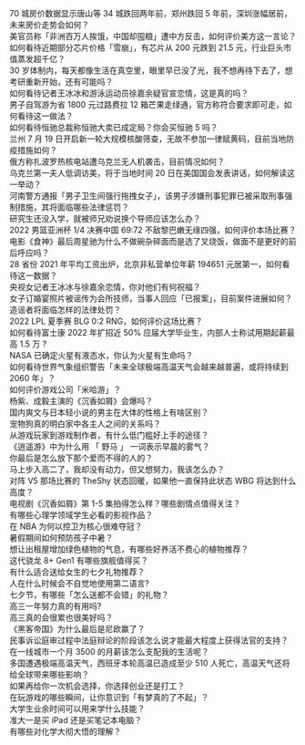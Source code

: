 70 城房价数据显示唐山等 34 城跌回两年前，郑州跌回 5 年前，深圳涨幅居前，未来房价走势会如何？  
美官员称「非洲百万人挨饿，中国却囤粮」遭中方反击，如何评价美方这一言论？  
如何看待近期部分芯片价格「雪崩」，有芯片从 200 元跌到 21.5 元，行业巨头市值蒸发超千亿？  
30 岁体制内，每天都像生活在真空里，眼里早已没了光，我不想再待下去了，想考研重新开始，还有可能吗？  
如何看待记者王冰冰和游泳运动员徐嘉余疑官宣恋情，这是真的吗？  
男子自驾游为省 1800 元过路费拉 12 箱芒果走绿通，官方称符合要求即可走，如何看待这一做法？  
如何看待恒驰总裁称恒驰大卖已成定局？你会买恒驰 5 吗？  
兰州 7 月 19 日开启新一轮大规模核酸筛查，无故不参加一律赋黄码，目前当地防疫措施如何？  
俄方称扎波罗热核电站遭乌克兰无人机袭击，目前情况如何？  
乌克兰第一夫人低调访美，将于当地时间 20 日在美国国会发表讲话，如何解读这一举动？  
河南警方通报「男子卫生间强行拖拽女子」，该男子涉嫌刑事犯罪已被采取刑事强制措施，其将面临哪些法律惩罚？  
研究生还没入学，就被师兄劝说换个导师应该怎么办？  
2022 男篮亚洲杯 1/4 决赛中国 69:72 不敌黎巴嫩无缘四强，如何评价本场比赛？  
电影《食神》最后周星驰为什么不做碗杂碎面而是选了叉烧饭，做面不是更好的前后呼应吗？  
28 省份 2021 年平均工资出炉，北京非私营单位年薪 194651 元居第一，如何看待这一数据？  
央视女记者王冰冰与徐嘉余恋情，你对他们有何祝福？  
女子订婚宴照片被谣传为会所技师，当事人回应「已报案」，目前案件进展如何？造谣者将面临怎样的法律处罚？  
2022 LPL 夏季赛 BLG 0:2 RNG，如何评价这场比赛？  
如何看待富士康 2022 年扩招近 50% 应届大学毕业生，内部人士称试用期起薪最高 1.5 万 ?  
NASA 已确定火星有液态水，你认为火星有生命吗？  
如何看待世界气象组织警告「未来全球极端高温天气会越来越普遍，或将持续到 2060 年」？  
如何评价游戏公司「米哈游」？  
杨紫、成毅主演的《沉香如屑》会爆吗？  
国内爽文与日本轻小说的男主在大体的性格上有啥区别？  
宠物狗真的明白家中各主人之间的关系吗？  
从游戏玩家到游戏制作者，有什么低门槛好上手的途径？  
《逍遥游》中为什么用 「 野马 」 一词表示早晨的雾气？  
你最后是怎么放下那个爱而不得的人的？  
马上步入高二了，我却没有动力，但又想努力，我该怎么办？  
对阵 V5 那场比赛的 TheShy 状态回暖，如果他一直保持此状态 WBG 将达到什么高度？  
电视剧《沉香如屑》第 1-5 集拍得怎么样？哪些剧情点值得关注？  
有哪些心理学领域学生必看的影视作品？  
在 NBA 为何以控卫为核心很难夺冠？  
暑假期间如何预防孩子中暑？  
想让出租屋增加绿色植物的气息，有哪些好养活不费心的植物推荐？  
这代骁龙 8+ Gen1 有哪些旗舰值得买？  
有什么适合送给女生的七夕礼物推荐？  
人在什么时候会不自觉地使用第二语言?  
七夕节，有哪些「怎么送都不会错」的礼物？  
高三一年努力真的有用吗?  
高三真的会很累也很美好吗？  
《黑客帝国》为什么最后是尼欧赢了？  
民事诉讼庭审过程中法庭辩论的阶段该怎么说才能最大程度上获得法官的支持？  
在一线城市一个月 3500 的月薪该怎么支配我的生活呢？  
多国遭遇极端高温天气，西班牙本轮高温已造成至少 510 人死亡，高温天气还将给全球带来哪些影响？  
如果再给你一次机会选择，你选择创业还是打工？  
在玩游戏的哪些瞬间，让你意识到「有梦真的了不起」？  
大学生业余时间可以用来学什么技能？  
准大一是买 iPad 还是买笔记本电脑？  
有哪些对化学大彻大悟的理解？  
